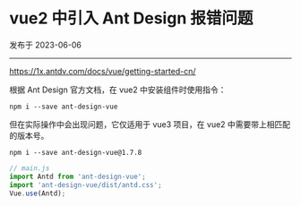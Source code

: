 # vue2 中引入 Ant Design 报错问题

发布于 2023-06-06
  
---

https://1x.antdv.com/docs/vue/getting-started-cn/

根据 Ant Design 官方文档，在 vue2 中安装组件时使用指令：

```shell
npm i --save ant-design-vue
```

但在实际操作中会出现问题，它仅适用于 vue3 项目，在 vue2 中需要带上相匹配的版本号。

```shell
npm i --save ant-design-vue@1.7.8
```

```js
// main.js
import Antd from 'ant-design-vue';
import 'ant-design-vue/dist/antd.css';
Vue.use(Antd);
```